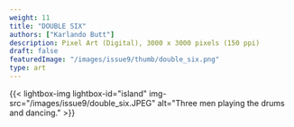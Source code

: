 ```yaml
---
weight: 11
title: "DOUBLE SIX"
authors: ["Karlando Butt"]
description: Pixel Art (Digital), 3000 x 3000 pixels (150 ppi)
draft: false
featuredImage: "/images/issue9/thumb/double_six.png"
type: art
---
```


{{< lightbox-img lightbox-id="island" img-src="/images/issue9/double_six.JPEG" alt="Three men playing the drums and dancing." >}}